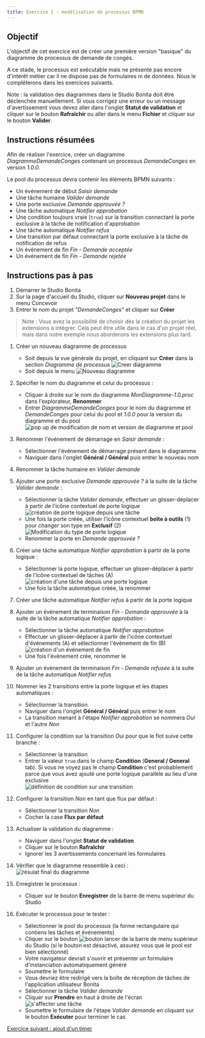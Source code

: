 ```yaml
---
title: Exercice 1 - modélisation de processus BPMN
---
```


## Objectif

L'objectif de cet exercice est de créer une première version "basique" du diagramme de processus de demande de congés.

A ce stade, le processus est exécutable mais ne présente pas encore d'intérêt métier car il ne dispose pas de formulaires ni de données.
Nous le compléterons dans les exercices suivants.

Note : la validation des diagrammes dans le Studio Bonita doit être déclenchée manuellement. Si vous corrigez une erreur ou un message d'avertissement vous devez aller dans l'onglet **Statut de validation** et cliquer sur le bouton **Rafraîchir** ou aller dans le menu **Fichier** et cliquer sur le bouton **Valider**.

## Instructions résumées

Afin de réaliser l'exercice, créer un diagramme *DiagrammeDemandeConges* contenant un processus *DemandeConges* en version *1.0.0*.

Le pool du processus devra contenir les éléments BPMN suivants :
* Un événement de début *Saisir demande*
* Une tâche humaine *Valider demande*
* Une porte exclusive *Demande approuvée ?*
* Une tâche automatique *Notifier approbation*
* Une condition toujours vraie (`true`) sur la transition connectant la porte exclusive à la tâche de notification d'approbation
* Une tâche automatique *Notifier refus*
* Une transition par défaut connectant la porte exclusive à la tâche de notification de refus
* Un événement de fin *Fin - Demande acceptée*
* Un événement de fin *Fin - Demande rejetée*

## Instructions pas à pas
1. Démarrer le Studio Bonita
1. Sur la page d'accueil du Studio, cliquer sur **Nouveau projet** dans le menu Concevoir
1. Entrer le nom du projet *"DemandeConges"* et cliquer sur **Créer**

> Note : Vous avez la possibilité de choisir dès la création du projet les extensions à intégrer. Cela peut être utile dans le cas d'un projet réel, mais dans notre exemple nous aborderons les extensions plus tard.
   
1. Créer un nouveau diagramme de processus 
   - Soit depuis la vue générale du projet, en cliquant sur **Créer** dans la section *Diagramme de processus*
     ![Creer diagramme](images/ex01/ex1_11.png)
   - Soit depuis le menu
    ![Nouveau diagramme](images/ex01/ex1_10.png)
     
1. Spécifier le nom du diagramme et celui du processus :
   - Cliquer à droite sur le nom du diagramme *MonDiagramme-1.0.proc* dans l'explorateur, **Renommer**
   - Entrer *DiagrammeDemandeConges* pour le nom du diagramme et *DemandeConges* pour celui du pool et *1.0.0* pour la version du diagramme et du pool  
   ![pop up de modification de nom et version de diagramme et pool](images/ex01/ex1_01.png)
1. Renommer l'événement de démarrage en *Saisir demande* :
   - Sélectionner l'événement de démarrage présent dans le diagramme
   - Naviguer dans l'onglet **Général / Général** puis entrer le nouveau nom
1. Renommer la tâche humaine en *Valider demande*
1. Ajouter une porte exclusive *Demande approuvée ?* à la suite de la tâche *Valider demande* :
   - Sélectionner la tâche *Valider demande*, effectuer un glisser-déplacer à partir de l'icône contextuel de porte logique  
   ![création de porte logique depuis une tâche](images/ex01/ex1_02.png)
   - Une fois la porte créée, utiliser l'icône contextuel **boîte à outils** (1) pour changer son type en **Exclusif** (2)  
   ![Modification du type de porte logique](images/ex01/ex1_03.png)
   - Renommer la porte en *Demande approuvée ?*
1. Créer une tâche automatique *Notifier approbation* à partir de la porte logique :
   - Sélectionner la porte logique, effectuer un glisser-déplacer à partir de l'icône contextuel de tâches (A)  
   ![création d'une tâche depuis une porte logique](images/ex01/ex1_04.png)
   - Une fois la tâche automatique créée, la renommer
1. Créer une tâche automatique *Notifier refus* à partir de la porte logique
1. Ajouter un événement de terminaison *Fin - Demande approuvée* à la suite de la tâche automatique *Notifier approbation* :
   - Sélectionner la tâche automatique *Notifier approbation*
   - Effectuer un glisser-déplacer à partir de l'icône contextuel d'événements (A) et sélectionner l'événement de fin (B)  
   ![création d'un événement de fin](images/ex01/ex1_05.png)
   - Une fois l'événement crée, renommer le
1. Ajouter un événement de terminaison *Fin - Demande refusée* à la suite de la tâche automatique *Notifier refus*
1. Nommer les 2 transitions entre la porte logique et les étapes automatiques :
   - Sélectionner la transition.
   - Naviguer dans l'onglet **Général / Général** puis entrer le nom
   - La transition menant à l'étape *Notifier approbation* se nommera *Oui* et l'autre *Non*
1. Configurer la condition sur la transition *Oui* pour que le flot suive cette branche :
   - Sélectionner la transition
   - Entrer la valeur `true` dans le champ **Condition** (**General / General** tab). Si vous ne voyez pas le champ **Condition** c'est probablement parce que vous avez ajouté une porte logique parallèle au lieu d'une exclusive  
   ![définition de condition sur une transition](images/ex01/ex1_06.png)
1. Configurer la transition *Non* en tant que flux par défaut :
   - Sélectionner la transition *Non*
   - Cocher la case **Flux par défaut**
1. Actualiser la validation du diagramme :
   - Naviguer dans l'onglet **Statut de validation**
   - Cliquer sur le bouton **Rafraîchir**
   - Ignorer les 3 avertissements concernant les formulaires
1. Vérifier que le diagramme ressemble à ceci :  
   ![résulat final du diagramme](images/ex01/ex1_07.png)
1. Enregistrer le processus :
   - Cliquer sur le bouton **Enregistrer** de la barre de menu supérieur du Studio
1. Exécuter le processus pour le tester :
   - Sélectionner le pool du processus (la forme rectangulaire qui contiens les tâches et événements)
   - Cliquer sur le bouton ![bouton lancer](images/ex01/ex1_08.png) de la barre de menu supérieur du Studio (si le bouton est désactivé, assurez vous que le pool est bien sélectionné)
   - Votre navigateur devrait s'ouvrir et présenter un formulaire d'instanciation automatiquement généré
   - Soumettre le formulaire
   - Vous devriez être redirigé vers la boîte de réception de tâches de l'application utilisateur Bonita
   - Sélectionner la tâche *Valider demande*
   - Cliquer sur **Prendre** en haut à droite de l'écran  
   ![s'affecter une tâche](images/ex01/ex1_09.png)
   - Soumettre le formulaire de l'étape *Valider demande* en cliquant sur le bouton **Exécuter** pour terminer le cas

[Exercice suivant : ajout d'un timer](02-timers.md)
